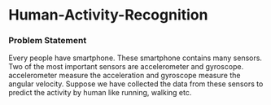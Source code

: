 # Human-Activity-Recognition

### Problem Statement
Every people have smartphone. These smartphone contains many sensors. Two of the most important sensors are accelerometer and gyroscope.
accelerometer measure the acceleration and gyroscope measure the angular velocity. Suppose we have collected the data from these sensors to predict the activity by human like running, walking etc.
